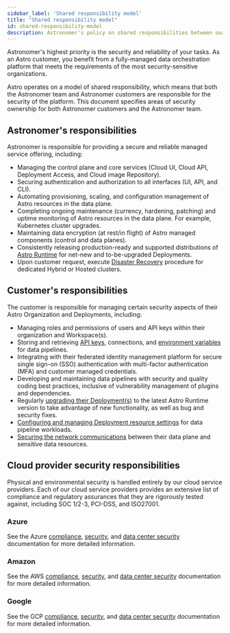 ```yaml
---
sidebar_label: 'Shared responsibility model'
title: "Shared responsibility model"
id: shared-responsibility-model
description: Astronomer's policy on shared responsibilities between our team and our customers.
---
```


Astronomer's highest priority is the security and reliability of your tasks. As an Astro customer, you benefit from a fully-managed data orchestration platform that meets the requirements of the most security-sensitive organizations.

Astro operates on a model of shared responsibility, which means that both the Astronomer team and Astronomer customers are responsible for the security of the platform. This document specifies areas of security ownership for both Astronomer customers and the Astronomer team.

## Astronomer's responsibilities

Astronomer is responsible for providing a secure and reliable managed service offering, including:

- Managing the control plane and core services (Cloud UI, Cloud API, Deployment Access, and Cloud image Repository).
- Securing authentication and authorization to all interfaces (UI, API, and CLI).
- Automating provisioning, scaling, and configuration management of Astro resources in the data plane.
- Completing ongoing maintenance (currency, hardening, patching) and uptime monitoring of Astro resources in the data plane. For example, Kubernetes cluster upgrades.
- Maintaining data encryption (at rest/in flight) of Astro managed components (control and data planes).
- Consistently releasing production-ready and supported distributions of [Astro Runtime](upgrade-runtime.md) for net-new and to-be-upgraded Deployments.
- Upon customer request, execute [Disaster Recovery](disaster-recovery.md) procedure for dedicated Hybrid or Hosted clusters.

## Customer's responsibilities  

The customer is responsible for managing certain security aspects of their Astro Organization and Deployments, including:

- Managing roles and permissions of users and API keys within their organization and Workspace(s).
- Storing and retrieving [API keys](api-keys.md), connections, and [environment variables](environment-variables.md) for data pipelines.
- Integrating with their federated identity management platform for secure single sign-on (SSO) authentication with multi-factor authentication (MFA) and customer managed credentials.
- Developing and maintaining data pipelines with security and quality coding best practices, inclusive of vulnerability management of plugins and dependencies.
- Regularly [upgrading their Deployment(s)](upgrade-runtime.md) to the latest Astro Runtime version to take advantage of new functionality, as well as bug and security fixes.
- [Configuring and managing Deployment resource settings](deployment-settings.md) for data pipeline workloads.
- [Securing the network communications](https://docs.astronomer.io/astro/category/connect-to-external-resources) between their data plane and sensitive data resources.

## Cloud provider security responsibilities

Physical and environmental security is handled entirely by our cloud service providers. Each of our cloud service providers provides an extensive list of compliance and regulatory assurances that they are rigorously tested against, including SOC 1/2-3, PCI-DSS, and ISO27001.

### Azure

See the Azure [compliance](https://azure.microsoft.com/en-ca/overview/trusted-cloud/compliance/), [security](https://azure.microsoft.com/en-ca/overview/security/), and [data center security](https://azure.microsoft.com/en-ca/global-infrastructure/) documentation for more detailed information.

### Amazon

See the AWS [compliance](https://aws.amazon.com/compliance/), [security](https://aws.amazon.com/security/), and [data center security](https://aws.amazon.com/compliance/data-center/controls/) documentation for more detailed information.

### Google

See the GCP [compliance](https://cloud.google.com/security/compliance), [security](https://cloud.google.com/security), and [data center security](https://cloud.google.com/security/infrastructure) documentation for more detailed information.
